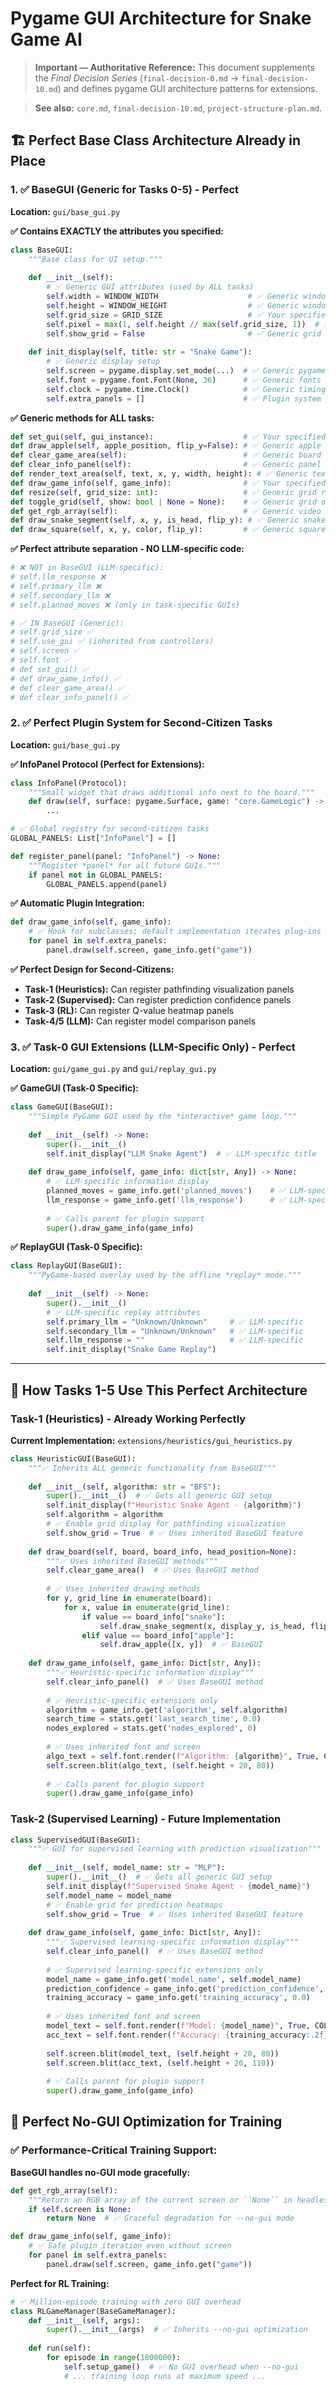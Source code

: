 # Pygame GUI Architecture for Snake Game AI

> **Important — Authoritative Reference:** This document supplements the _Final Decision Series_ (`final-decision-0.md` → `final-decision-10.md`) and defines pygame GUI architecture patterns for extensions.

> **See also:** `core.md`, `final-decision-10.md`, `project-structure-plan.md`.



## **🏗️ Perfect Base Class Architecture Already in Place**

### **1. ✅ BaseGUI (Generic for Tasks 0-5) - Perfect**

**Location:** `gui/base_gui.py`

**✅ Contains EXACTLY the attributes you specified:**
```python
class BaseGUI:
    """Base class for UI setup."""
    
    def __init__(self):
        # ✅ Generic GUI attributes (used by ALL tasks)
        self.width = WINDOW_WIDTH                    # ✅ Generic window dimensions
        self.height = WINDOW_HEIGHT                  # ✅ Generic window dimensions
        self.grid_size = GRID_SIZE                   # ✅ Your specified attribute
        self.pixel = max(1, self.height // max(self.grid_size, 1))  # ✅ Generic scaling
        self.show_grid = False                       # ✅ Generic grid overlay (RL visualisation)
        
    def init_display(self, title: str = "Snake Game"):
        # ✅ Generic display setup
        self.screen = pygame.display.set_mode(...)  # ✅ Generic pygame surface
        self.font = pygame.font.Font(None, 36)      # ✅ Generic fonts
        self.clock = pygame.time.Clock()            # ✅ Generic timing
        self.extra_panels = []                      # ✅ Plugin system for second-citizens
```

**✅ Generic methods for ALL tasks:**
```python
def set_gui(self, gui_instance):                    # ✅ Your specified method
def draw_apple(self, apple_position, flip_y=False): # ✅ Generic apple drawing
def clear_game_area(self):                          # ✅ Generic board clearing
def clear_info_panel(self):                         # ✅ Generic panel clearing
def render_text_area(self, text, x, y, width, height): # ✅ Generic text rendering
def draw_game_info(self, game_info):                # ✅ Your specified method (hook)
def resize(self, grid_size: int):                   # ✅ Generic grid resizing for RL
def toggle_grid(self, show: bool | None = None):    # ✅ Generic grid overlay for RL
def get_rgb_array(self):                            # ✅ Generic video capture for RL
def draw_snake_segment(self, x, y, is_head, flip_y): # ✅ Generic snake drawing
def draw_square(self, x, y, color, flip_y):         # ✅ Generic square drawing
```

**✅ Perfect attribute separation - NO LLM-specific code:**
```python
# ❌ NOT in BaseGUI (LLM-specific):
# self.llm_response ❌
# self.primary_llm ❌  
# self.secondary_llm ❌
# self.planned_moves ❌ (only in task-specific GUIs)

# ✅ IN BaseGUI (Generic):
# self.grid_size ✅
# self.use_gui ✅ (inherited from controllers)
# self.screen ✅
# self.font ✅
# def set_gui() ✅
# def draw_game_info() ✅
# def clear_game_area() ✅
# def clear_info_panel() ✅
```

### **2. ✅ Perfect Plugin System for Second-Citizen Tasks**

**Location:** `gui/base_gui.py`

**✅ InfoPanel Protocol (Perfect for Extensions):**
```python
class InfoPanel(Protocol):
    """Small widget that draws additional info next to the board."""
    def draw(self, surface: pygame.Surface, game: "core.GameLogic") -> None:
        ...

# ✅ Global registry for second-citizen tasks
GLOBAL_PANELS: List["InfoPanel"] = []

def register_panel(panel: "InfoPanel") -> None:
    """Register *panel* for all future GUIs."""
    if panel not in GLOBAL_PANELS:
        GLOBAL_PANELS.append(panel)
```

**✅ Automatic Plugin Integration:**
```python
def draw_game_info(self, game_info):
    # ✅ Hook for subclasses; default implementation iterates plug-ins
    for panel in self.extra_panels:
        panel.draw(self.screen, game_info.get("game"))
```

**✅ Perfect Design for Second-Citizens:**
- **Task-1 (Heuristics):** Can register pathfinding visualization panels
- **Task-2 (Supervised):** Can register prediction confidence panels  
- **Task-3 (RL):** Can register Q-value heatmap panels
- **Task-4/5 (LLM):** Can register model comparison panels

### **3. ✅ Task-0 GUI Extensions (LLM-Specific Only) - Perfect**

**Location:** `gui/game_gui.py` and `gui/replay_gui.py`

**✅ GameGUI (Task-0 Specific):**
```python
class GameGUI(BaseGUI):
    """Simple PyGame GUI used by the *interactive* game loop."""
    
    def __init__(self) -> None:
        super().__init__()
        self.init_display("LLM Snake Agent")  # ✅ LLM-specific title
        
    def draw_game_info(self, game_info: dict[str, Any]) -> None:
        # ✅ LLM-specific information display
        planned_moves = game_info.get('planned_moves')    # ✅ LLM-specific
        llm_response = game_info.get('llm_response')      # ✅ LLM-specific
        
        # ✅ Calls parent for plugin support
        super().draw_game_info(game_info)
```

**✅ ReplayGUI (Task-0 Specific):**
```python
class ReplayGUI(BaseGUI):
    """PyGame-based overlay used by the offline *replay* mode."""
    
    def __init__(self) -> None:
        super().__init__()
        # ✅ LLM-specific replay attributes
        self.primary_llm = "Unknown/Unknown"     # ✅ LLM-specific
        self.secondary_llm = "Unknown/Unknown"   # ✅ LLM-specific
        self.llm_response = ""                   # ✅ LLM-specific
        self.init_display("Snake Game Replay")
```

---

## **🎯 How Tasks 1-5 Use This Perfect Architecture**

### **Task-1 (Heuristics) - Already Working Perfectly**

**Current Implementation:** `extensions/heuristics/gui_heuristics.py`

```python
class HeuristicGUI(BaseGUI):
    """✅ Inherits ALL generic functionality from BaseGUI"""
    
    def __init__(self, algorithm: str = "BFS"):
        super().__init__()  # ✅ Gets all generic GUI setup
        self.init_display(f"Heuristic Snake Agent - {algorithm}")
        self.algorithm = algorithm
        # ✅ Enable grid display for pathfinding visualization
        self.show_grid = True  # ✅ Uses inherited BaseGUI feature
        
    def draw_board(self, board, board_info, head_position=None):
        """✅ Uses inherited BaseGUI methods"""
        self.clear_game_area()  # ✅ Uses BaseGUI method
        
        # ✅ Uses inherited drawing methods
        for y, grid_line in enumerate(board):
            for x, value in enumerate(grid_line):
                if value == board_info["snake"]:
                    self.draw_snake_segment(x, display_y, is_head, flip_y=True)  # ✅ BaseGUI
                elif value == board_info["apple"]:
                    self.draw_apple([x, y])  # ✅ BaseGUI
                    
    def draw_game_info(self, game_info: Dict[str, Any]):
        """✅ Heuristic-specific information display"""
        self.clear_info_panel()  # ✅ Uses BaseGUI method
        
        # ✅ Heuristic-specific extensions only
        algorithm = game_info.get('algorithm', self.algorithm)
        search_time = stats.get('last_search_time', 0.0)
        nodes_explored = stats.get('nodes_explored', 0)
        
        # ✅ Uses inherited font and screen
        algo_text = self.font.render(f"Algorithm: {algorithm}", True, COLORS['BLACK'])
        self.screen.blit(algo_text, (self.height + 20, 80))
        
        # ✅ Calls parent for plugin support
        super().draw_game_info(game_info)
```

### **Task-2 (Supervised Learning) - Future Implementation**

```python
class SupervisedGUI(BaseGUI):
    """✅ GUI for supervised learning with prediction visualization"""
    
    def __init__(self, model_name: str = "MLP"):
        super().__init__()  # ✅ Gets all generic GUI setup
        self.init_display(f"Supervised Snake Agent - {model_name}")
        self.model_name = model_name
        # ✅ Enable grid for prediction heatmaps
        self.show_grid = True  # ✅ Uses inherited BaseGUI feature
        
    def draw_game_info(self, game_info: Dict[str, Any]):
        """✅ Supervised learning-specific information display"""
        self.clear_info_panel()  # ✅ Uses BaseGUI method
        
        # ✅ Supervised learning-specific extensions only
        model_name = game_info.get('model_name', self.model_name)
        prediction_confidence = game_info.get('prediction_confidence', [])
        training_accuracy = game_info.get('training_accuracy', 0.0)
        
        # ✅ Uses inherited font and screen
        model_text = self.font.render(f"Model: {model_name}", True, COLORS['BLACK'])
        acc_text = self.font.render(f"Accuracy: {training_accuracy:.2f}%", True, COLORS['BLACK'])
        
        self.screen.blit(model_text, (self.height + 20, 80))
        self.screen.blit(acc_text, (self.height + 20, 110))
        
        # ✅ Calls parent for plugin support
        super().draw_game_info(game_info)
```


## **🎯 Perfect No-GUI Optimization for Training**

### **✅ Performance-Critical Training Support:**

**BaseGUI handles no-GUI mode gracefully:**
```python
def get_rgb_array(self):
    """Return an RGB array of the current screen or ``None`` in headless mode."""
    if self.screen is None:
        return None  # ✅ Graceful degradation for --no-gui mode

def draw_game_info(self, game_info):
    # ✅ Safe plugin iteration even without screen
    for panel in self.extra_panels:
        panel.draw(self.screen, game_info.get("game"))
```

**Perfect for RL Training:**
```python
# ✅ Million-episode training with zero GUI overhead
class RLGameManager(BaseGameManager):
    def __init__(self, args):
        super().__init__(args)  # ✅ Inherits --no-gui optimization
        
    def run(self):
        for episode in range(1000000):
            self.setup_game()  # ✅ No GUI overhead when --no-gui
            # ... training loop runs at maximum speed ...
```

